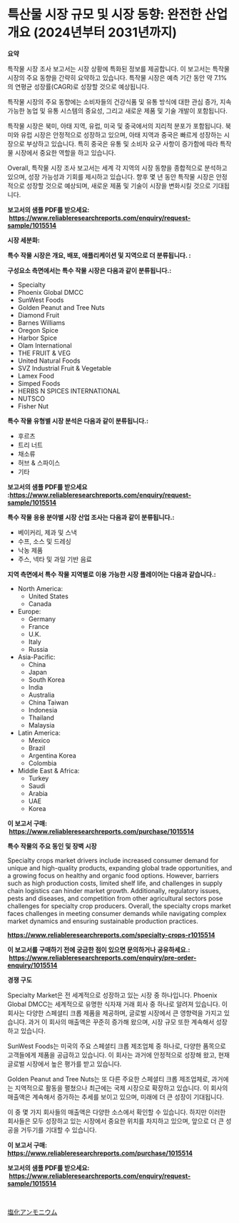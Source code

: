 <p><h1>특산물 시장 규모 및 시장 동향: 완전한 산업 개요 (2024년부터 2031년까지)</h1></p><p><strong>요약</strong></p>
<p><p>특작물 시장 조사 보고서는 시장 상황에 특화된 정보를 제공합니다. 이 보고서는 특작물 시장의 주요 동향을 간략히 요약하고 있습니다. 특작물 시장은 예측 기간 동안 약 7.1%의 연평균 성장률(CAGR)로 성장할 것으로 예상됩니다. </p><p>특작물 시장의 주요 동향에는 소비자들의 건강식품 및 유통 방식에 대한 관심 증가, 지속 가능한 농업 및 유통 시스템의 중요성, 그리고 새로운 제품 및 기술 개발이 포함됩니다.</p><p>특작물 시장은 북미, 아태 지역, 유럽, 미국 및 중국에서의 지리적 분포가 포함됩니다. 북미와 유럽 시장은 안정적으로 성장하고 있으며, 아태 지역과 중국은 빠르게 성장하는 시장으로 부상하고 있습니다. 특히 중국은 유통 및 소비자 요구 사항이 증가함에 따라 특작물 시장에서 중요한 역할을 하고 있습니다.</p><p>Overall, 특작물 시장 조사 보고서는 세계 각 지역의 시장 동향을 종합적으로 분석하고 있으며, 성장 가능성과 기회를 제시하고 있습니다. 향후 몇 년 동안 특작물 시장은 안정적으로 성장할 것으로 예상되며, 새로운 제품 및 기술이 시장을 변화시킬 것으로 기대됩니다.</p></p>
<p><strong>보고서의 샘플 PDF를 받으세요: &nbsp;<a href="https://www.reliableresearchreports.com/enquiry/request-sample/1015514">https://www.reliableresearchreports.com/enquiry/request-sample/1015514</a></strong></p>
<p><strong>시장 세분화:</strong></p>
<p><strong> 특수 작물 시장은 개요, 배포, 애플리케이션 및 지역으로 더 분류됩니다. :</strong></p>
<p><strong>구성요소 측면에서는 특수 작물 시장은 다음과 같이 분류됩니다.:</strong></p>
<p><ul><li>Specialty</li><li>Phoenix Global DMCC</li><li>SunWest Foods</li><li>Golden Peanut and Tree Nuts</li><li>Diamond Fruit</li><li>Barnes Williams</li><li>Oregon Spice</li><li>Harbor Spice</li><li>Olam International</li><li>THE FRUIT & VEG</li><li>United Natural Foods</li><li>SVZ Industrial Fruit & Vegetable</li><li>Lamex Food</li><li>Simped Foods</li><li>HERBS N SPICES INTERNATIONAL</li><li>NUTSCO</li><li>Fisher Nut</li></ul></p>
<p><strong> 특수 작물 유형별 시장 분석은 다음과 같이 분류됩니다.:</strong></p>
<p><ul><li>후르츠</li><li>트리 너트</li><li>채소류</li><li>허브 & 스파이스</li><li>기타</li></ul></p>
<p><strong>보고서의 샘플 PDF를 받으세요 :<a href="https://www.reliableresearchreports.com/enquiry/request-sample/1015514">https://www.reliableresearchreports.com/enquiry/request-sample/1015514</a></strong></p>
<p><strong> 특수 작물 응용 분야별 시장 산업 조사는 다음과 같이 분류됩니다.:</strong></p>
<p><ul><li>베이커리, 제과 및 스낵</li><li>수프, 소스 및 드레싱</li><li>낙농 제품</li><li>주스, 넥타 및 과일 기반 음료</li></ul></p>
<p><strong>지역 측면에서 특수 작물 지역별로 이용 가능한 시장 플레이어는 다음과 같습니다.:</strong></p>
<p><ul>
    <li>
        North America:
        <ul>
            <li>United States</li>
            <li>Canada</li>
        </ul>
    </li>
    <li>
        Europe:
        <ul>
            <li>Germany</li>
            <li>France</li>
            <li>U.K.</li>
            <li>Italy</li>
            <li>Russia</li>
        </ul>
    </li>
    <li>
        Asia-Pacific:
        <ul>
            <li>China</li>
            <li>Japan</li>
            <li>South Korea</li>
            <li>India</li>
            <li>Australia</li>
            <li>China Taiwan</li>
            <li>Indonesia</li>
            <li>Thailand</li>
            <li>Malaysia</li>
        </ul>
    </li>
    <li>
        Latin America:
        <ul>
            <li>Mexico</li>
            <li>Brazil</li>
            <li>Argentina Korea</li>
            <li>Colombia</li>
        </ul>
    </li>
    <li>
        Middle East & Africa:
        <ul>
            <li>Turkey</li>
            <li>Saudi</li>
            <li>Arabia</li>
            <li>UAE</li>
            <li>Korea</li>
        </ul>
    </li>
    </ul></p>
<p><strong>이 보고서 구매: &nbsp;<a href="https://www.reliableresearchreports.com/purchase/1015514">https://www.reliableresearchreports.com/purchase/1015514</a></strong></p>
<p><strong>특수 작물의 주요 동인 및 장벽 시장</strong></p>
<p><p>Specialty crops market drivers include increased consumer demand for unique and high-quality products, expanding global trade opportunities, and a growing focus on healthy and organic food options. However, barriers such as high production costs, limited shelf life, and challenges in supply chain logistics can hinder market growth. Additionally, regulatory issues, pests and diseases, and competition from other agricultural sectors pose challenges for specialty crop producers. Overall, the specialty crops market faces challenges in meeting consumer demands while navigating complex market dynamics and ensuring sustainable production practices.</p></p>
<p><strong><a href="https://www.reliableresearchreports.com/specialty-crops-r1015514">https://www.reliableresearchreports.com/specialty-crops-r1015514</a></strong></p>
<p><strong>이 보고서를 구매하기 전에 궁금한 점이 있으면 문의하거나 공유하세요.: &nbsp;<a href="https://www.reliableresearchreports.com/enquiry/pre-order-enquiry/1015514">https://www.reliableresearchreports.com/enquiry/pre-order-enquiry/1015514</a></strong></p>
<p><strong>경쟁 구도</strong></p>
<p><p>Specialty Market은 전 세계적으로 성장하고 있는 시장 중 하나입니다. Phoenix Global DMCC는 세계적으로 유명한 식자재 거래 회사 중 하나로 알려져 있습니다. 이 회사는 다양한 스페셜티 크롭 제품을 제공하며, 글로벌 시장에서 큰 영향력을 가지고 있습니다. 과거 이 회사의 매출액은 꾸준히 증가해 왔으며, 시장 규모 또한 계속해서 성장하고 있습니다.</p><p>SunWest Foods는 미국의 주요 스페셜티 크롭 제조업체 중 하나로, 다양한 품목으로 고객들에게 제품을 공급하고 있습니다. 이 회사는 과거에 안정적으로 성장해 왔고, 현재 글로벌 시장에서 높은 평가를 받고 있습니다.</p><p>Golden Peanut and Tree Nuts는 또 다른 주요한 스페셜티 크롭 제조업체로, 과거에는 지역적으로 활동을 펼쳤으나 최근에는 국제 시장으로 확장하고 있습니다. 이 회사의 매출액은 계속해서 증가하는 추세를 보이고 있으며, 미래에 더 큰 성장이 기대됩니다.</p><p>이 중 몇 가지 회사들의 매출액은 다양한 소스에서 확인할 수 있습니다. 하지만 이러한 회사들은 모두 성장하고 있는 시장에서 중요한 위치를 차지하고 있으며, 앞으로 더 큰 성공을 거두기를 기대할 수 있습니다.</p></p>
<p><strong>이 보고서 구매: &nbsp; <a href="https://www.reliableresearchreports.com/purchase/1015514">https://www.reliableresearchreports.com/purchase/1015514</a></strong></p>
<p><strong>보고서의 샘플 PDF를 받으세요: &nbsp;<a href="https://www.reliableresearchreports.com/enquiry/request-sample/1015514">https://www.reliableresearchreports.com/enquiry/request-sample/1015514</a></strong><strong></strong></p>
<p>&nbsp;</p>
<p><p><a href="https://github.com/Sophiaard2003/Market-Research-Report-List-1/blob/main/440905719600.md">塩化アンモニウム</a></p></p>